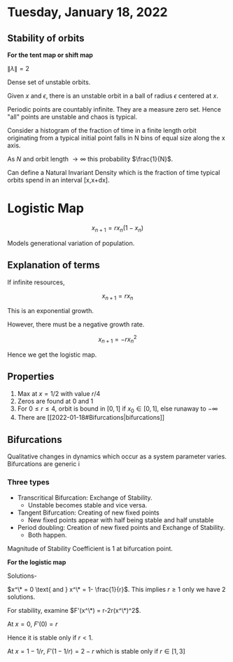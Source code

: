# Tuesday, January 18, 2022

## Stability of orbits

**For the tent map or shift map**

$\|\lambda\| = 2$

Dense set of unstable orbits.

Given $x$ and $\epsilon$, there is an unstable orbit in a ball of radius $\epsilon$ centered at $x$.

Periodic points are countably infinite. They are a measure zero set. Hence "all" points are unstable and chaos is typical.

Consider a histogram of the fraction of time in a finite length orbit originating from a typical initial point falls in N bins of equal size along the x axis.

As $N$ and orbit length $\to\infty$ this probability $\frac{1}{N}$.

Can define a Natural Invariant Density which is the fraction of time typical orbits spend in an interval [x,x+dx].

# Logistic Map

$$x_{n+1} = r x_n (1-x_n)$$

Models generational variation of population. 

## Explanation of terms

If infinite resources,

$$x_{n+1} = r x_n$$

This is an exponential growth.

However, there must be a negative growth rate. 

$$x_{n+1} = -rx_n^2$$

Hence we get the logistic map.

## Properties

1. Max at $x=1/2$ with value $r/4$
2. Zeros are found at 0 and 1
3. For $0\le r\le4$, orbit is bound in $[0,1]$ if $x_0 \in [0,1]$, else runaway to $-\infty$
4. There are [[2022-01-18#Bifurcations\|bifurcations]]

## Bifurcations

Qualitative changes in dynamics which occur as a system parameter varies.
Bifurcations are generic i

### Three types

- Transcritical Bifurcation: Exchange of Stability.
  - Unstable becomes stable and vice versa.
- Tangent Bifurcation: Creating of new fixed points
  - New fixed points appear with half being stable and half unstable
- Period doubling: Creation of new fixed points and Exchange of Stability.
  - Both happen.

Magnitude of Stability Coefficient is 1 at bifurcation point.

**For the logistic map**

Solutions-

$x^\* = 0 \text{ and } x^\* = 1- \frac{1}{r}$. This implies $r \ge 1$ only we have 2 solutions.

For stability, examine $F'(x^\*) = r-2r(x^\*)^2$.

At $x=0$,
$F'(0) = r$

Hence it is stable only if $r<1$.

At $x = 1-1/r$,
$F'(1-1/r) = 2-r$ which is stable only if $r \in [1, 3]$



[//begin]: # "Autogenerated link references for markdown compatibility"
[2022-01-18#Bifurcations|bifurcations]: 2022-01-18#bifurcations "bifurcations"
[//end]: //end "//end"
